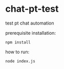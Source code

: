 # chat-pt-test

test pt chat automation

prerequisite installation:

```
npm install
```

how to run:

```
node index.js
```
